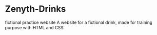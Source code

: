 # Zenyth-Drinks
fictional practice website
A website for a fictional drink, made for training purpose with HTML and CSS.
